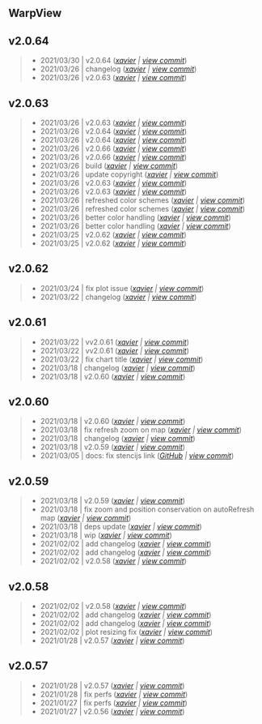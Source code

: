 WarpView
---

## v2.0.64

> +  2021/03/30  | v2.0.64  (*[xavier](marin.xavier@gmail.com) | [view commit](https://github.com/senx/warpview/commit/cfef5bebe548425c731878fa2384717a99549bbe)*)
> +  2021/03/26  | changelog  (*[xavier](marin.xavier@gmail.com) | [view commit](https://github.com/senx/warpview/commit/35cdca142128d60e803a3da073a7163ddc903483)*)
> +  2021/03/26  | v2.0.63  (*[xavier](marin.xavier@gmail.com) | [view commit](https://github.com/senx/warpview/commit/a80ad811fcf0f767cad9a30089621c1362b03ef0)*)

## v2.0.63

> +  2021/03/26  | v2.0.63  (*[xavier](marin.xavier@gmail.com) | [view commit](https://github.com/senx/warpview/commit/6f91d16091733b8cf86ef9a704dee527f05fffa2)*)
> +  2021/03/26  | v2.0.64  (*[xavier](marin.xavier@gmail.com) | [view commit](https://github.com/senx/warpview/commit/6e3ecb86bdfaa930b02b99894a4b35c76f5b5ebb)*)
> +  2021/03/26  | v2.0.64  (*[xavier](marin.xavier@gmail.com) | [view commit](https://github.com/senx/warpview/commit/14984fbfac596b2c3bb0152ed43d732de0d5d20c)*)
> +  2021/03/26  | v2.0.66  (*[xavier](marin.xavier@gmail.com) | [view commit](https://github.com/senx/warpview/commit/5ae1cc67de28f726b5714cd5d5d5d0af7f21b6a5)*)
> +  2021/03/26  | v2.0.66  (*[xavier](marin.xavier@gmail.com) | [view commit](https://github.com/senx/warpview/commit/feea5f4b464d16b43ddebfb7232eebe615f2dab0)*)
> +  2021/03/26  | build  (*[xavier](marin.xavier@gmail.com) | [view commit](https://github.com/senx/warpview/commit/a6049edb4427db6471ab2677cf2d60f14bff0aeb)*)
> +  2021/03/26  | update copyright  (*[xavier](marin.xavier@gmail.com) | [view commit](https://github.com/senx/warpview/commit/dd0ebd9fb361b5a91f8991659e4707b1eadb4ecf)*)
> +  2021/03/26  | v2.0.63  (*[xavier](marin.xavier@gmail.com) | [view commit](https://github.com/senx/warpview/commit/998c62b7b31ee6d8441b75007dba7bf62d25a72a)*)
> +  2021/03/26  | v2.0.63  (*[xavier](marin.xavier@gmail.com) | [view commit](https://github.com/senx/warpview/commit/bf545634a61027dd3dceb2928e9a7d157bf73700)*)
> +  2021/03/26  | refreshed color schemes  (*[xavier](marin.xavier@gmail.com) | [view commit](https://github.com/senx/warpview/commit/22418e46f416ed635dc8a1f93562efc10b61020b)*)
> +  2021/03/26  | refreshed color schemes  (*[xavier](marin.xavier@gmail.com) | [view commit](https://github.com/senx/warpview/commit/ab3a62fa697d147504212286ee8d2f7d8c1fa829)*)
> +  2021/03/26  | better color handling  (*[xavier](marin.xavier@gmail.com) | [view commit](https://github.com/senx/warpview/commit/a2aeee9db5791cc91c3b85289b2a8e8f27ac0f66)*)
> +  2021/03/26  | better color handling  (*[xavier](marin.xavier@gmail.com) | [view commit](https://github.com/senx/warpview/commit/0a24637de85d459bf6e0ece5a60c23cc5e5c3aa0)*)
> +  2021/03/25  | v2.0.62  (*[xavier](marin.xavier@gmail.com) | [view commit](https://github.com/senx/warpview/commit/be3d8467eab828125f0c3c32a567bbf64cf94d58)*)
> +  2021/03/25  | v2.0.62  (*[xavier](marin.xavier@gmail.com) | [view commit](https://github.com/senx/warpview/commit/5c36bbc0abe3d2c35843c5a0db05e67cf4f07c61)*)

## v2.0.62

> +  2021/03/24  | fix plot issue  (*[xavier](marin.xavier@gmail.com) | [view commit](https://github.com/senx/warpview/commit/8cefb908c9b7fd9e2fad2fb57104eda8b5f5125a)*)
> +  2021/03/22  | changelog  (*[xavier](marin.xavier@gmail.com) | [view commit](https://github.com/senx/warpview/commit/20975d7984f04d3743510916ac5fd5db1ab4929d)*)

## v2.0.61

> +  2021/03/22  | vv2.0.61  (*[xavier](marin.xavier@gmail.com) | [view commit](https://github.com/senx/warpview/commit/1001e92a2f97365c2a68d0eb576d8fb1b0854747)*)
> +  2021/03/22  | vv2.0.61  (*[xavier](marin.xavier@gmail.com) | [view commit](https://github.com/senx/warpview/commit/14ec284546fe8567682e76fb67ab7efbc4c727bf)*)
> +  2021/03/22  | fix chart title  (*[xavier](marin.xavier@gmail.com) | [view commit](https://github.com/senx/warpview/commit/9d2cf7d116e778845e3c21b400f370b20f005284)*)
> +  2021/03/18  | changelog  (*[xavier](marin.xavier@gmail.com) | [view commit](https://github.com/senx/warpview/commit/5765dca3e070a8d6cc21050f008e43ffa2ebfc1f)*)
> +  2021/03/18  | v2.0.60  (*[xavier](marin.xavier@gmail.com) | [view commit](https://github.com/senx/warpview/commit/3b4d93e7bef9fa6425b434aa845015777f342067)*)

## v2.0.60

> +  2021/03/18  | v2.0.60  (*[xavier](marin.xavier@gmail.com) | [view commit](https://github.com/senx/warpview/commit/03300c39987f091b62db7ac7520c0cc99f238af4)*)
> +  2021/03/18  | fix refresh zoom on map  (*[xavier](marin.xavier@gmail.com) | [view commit](https://github.com/senx/warpview/commit/850496abf9bdf023c7cbaec9410dd905526ad918)*)
> +  2021/03/18  | changelog  (*[xavier](marin.xavier@gmail.com) | [view commit](https://github.com/senx/warpview/commit/b027b696781cfd8fa7421f66acc4c46a9b7953ae)*)
> +  2021/03/18  | v2.0.59  (*[xavier](marin.xavier@gmail.com) | [view commit](https://github.com/senx/warpview/commit/a7bc039825edf5da4581d848d1fd5b5a890f2394)*)
> +  2021/03/05  | docs: fix stencijs link  (*[GitHub](noreply@github.com) | [view commit](https://github.com/senx/warpview/commit/88f61f9efe22256e564299e3892d7761179349da)*)

## v2.0.59

> +  2021/03/18  | v2.0.59  (*[xavier](marin.xavier@gmail.com) | [view commit](https://github.com/senx/warpview/commit/dc1f01e0842dcc253bd2e3551127517b0fb2daba)*)
> +  2021/03/18  | fix zoom and position conservation on autoRefresh map  (*[xavier](marin.xavier@gmail.com) | [view commit](https://github.com/senx/warpview/commit/12bd08c2a09f2d398fee3223e2ad7f831e802a95)*)
> +  2021/03/18  | deps update  (*[xavier](marin.xavier@gmail.com) | [view commit](https://github.com/senx/warpview/commit/425d85e2a7934863d827661eee3a8a82b598a5da)*)
> +  2021/03/18  | wip  (*[xavier](marin.xavier@gmail.com) | [view commit](https://github.com/senx/warpview/commit/e322d3ef4ab725aee3168c4a700495b5dc6e0e8a)*)
> +  2021/02/02  | add changelog  (*[xavier](marin.xavier@gmail.com) | [view commit](https://github.com/senx/warpview/commit/2b6ed9464e3b8b5c9355f51ea3b55454e008ef4b)*)
> +  2021/02/02  | add changelog  (*[xavier](marin.xavier@gmail.com) | [view commit](https://github.com/senx/warpview/commit/949cd8943f76dbcb4b4196e86ad518db1d107e64)*)
> +  2021/02/02  | v2.0.58  (*[xavier](marin.xavier@gmail.com) | [view commit](https://github.com/senx/warpview/commit/f07f660fe6ed583a4fc8ebfecac5f720c5346a17)*)

## v2.0.58

> +  2021/02/02  | v2.0.58  (*[xavier](marin.xavier@gmail.com) | [view commit](https://github.com/senx/warpview/commit/82d7b98b2b704933ed150795e5db40368e3e0455)*)
> +  2021/02/02  | add changelog  (*[xavier](marin.xavier@gmail.com) | [view commit](https://github.com/senx/warpview/commit/e2fc59796c6f4eb6cfce70bf98d6fd2d3839784d)*)
> +  2021/02/02  | add changelog  (*[xavier](marin.xavier@gmail.com) | [view commit](https://github.com/senx/warpview/commit/32658ea5afe70deb0c64e5a90bbb48d72c8c8d3c)*)
> +  2021/02/02  | plot resizing fix  (*[xavier](marin.xavier@gmail.com) | [view commit](https://github.com/senx/warpview/commit/6cafb08d94f91ac765f5648b30935a5d34ade5a4)*)
> +  2021/01/28  | v2.0.57  (*[xavier](marin.xavier@gmail.com) | [view commit](https://github.com/senx/warpview/commit/87a5672ec57829d082617933fba4d2ab1ed74bb1)*)

## v2.0.57

> +  2021/01/28  | v2.0.57  (*[xavier](marin.xavier@gmail.com) | [view commit](https://github.com/senx/warpview/commit/a6a9395024ca6e9443bdd909ee48be0c135ac9f3)*)
> +  2021/01/28  | fix perfs  (*[xavier](marin.xavier@gmail.com) | [view commit](https://github.com/senx/warpview/commit/b10e6d9fd912f113994ad2d51ea7fa1ebd81c945)*)
> +  2021/01/27  | fix perfs  (*[xavier](marin.xavier@gmail.com) | [view commit](https://github.com/senx/warpview/commit/5392be088bd468e79d82ab29e653ebd152ea9a29)*)
> +  2021/01/27  | v2.0.56  (*[xavier](marin.xavier@gmail.com) | [view commit](https://github.com/senx/warpview/commit/0bd5651d2a08a926ee9b2ca94047f5f5d4308a5e)*)


